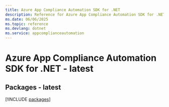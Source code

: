 ```yaml
---
title: Azure App Compliance Automation SDK for .NET
description: Reference for Azure App Compliance Automation SDK for .NET
ms.date: 06/06/2025
ms.topic: reference
ms.devlang: dotnet
ms.service: appcomplianceautomation
---
```

# Azure App Compliance Automation SDK for .NET - latest
## Packages - latest
[!INCLUDE [packages](app-compliance-automation-index.md)]